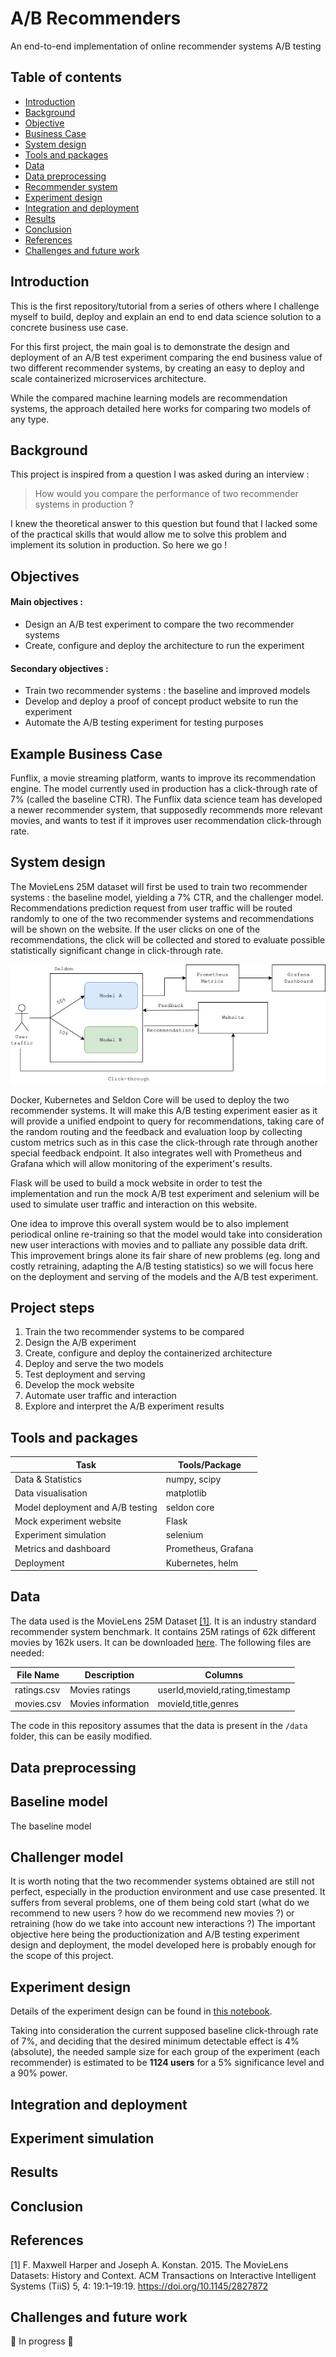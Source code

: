 # A/B Recommenders
An end-to-end implementation of online recommender systems A/B testing

## Table of contents
* [Introduction](#introduction)
* [Background](#background)
* [Objective](#objectives)
* [Business Case](#business-case)
* [System design](#system-design)
* [Tools and packages](#tools-and-packages)
* [Data](#data)
* [Data preprocessing](#data-preprocessing)
* [Recommender system](#recommender-system)
* [Experiment design](#experiment-design)
* [Integration and deployment](#integration-and-deployment)
* [Results](#results)
* [Conclusion](#conclusion)
* [References](#references)
* [Challenges and future work](#challenges-and-future-work)

## Introduction

This is the first repository/tutorial from a series of others where I challenge myself to build, deploy and 
explain an end to end data science solution to a concrete business use case.

For this first project, the main goal is to demonstrate the design and deployment of an A/B test experiment comparing
the end business value of two different recommender systems, by creating an easy to deploy and scale containerized 
microservices architecture.

While the compared machine learning models are recommendation systems, the approach detailed here works for comparing
two models of any type.
## Background

This project is inspired from a question I was asked during an interview : 
> How would you compare the performance of two recommender systems in production ?

I knew the theoretical answer to this question but found that I lacked some of the 
practical skills that would allow me to solve this problem and implement its solution in production.
So here we go !

## Objectives

#### Main objectives :
* Design an A/B test experiment to compare the two recommender systems
* Create, configure and deploy the architecture to run the experiment
#### Secondary objectives : 
* Train two recommender systems : the baseline and improved models
* Develop and deploy a proof of concept product website to run the experiment
* Automate the A/B testing experiment for testing purposes

## Example Business Case

Funflix, a movie streaming platform, wants to improve its recommendation engine. The model currently used in production 
has a click-through rate of 7% (called the baseline CTR). The Funflix data science team has developed
a newer recommender system, that supposedly recommends more relevant movies, and wants to test if it improves
user recommendation click-through rate.

## System design

The MovieLens 25M dataset will first be used to train two recommender systems : the baseline model, yielding a 7% CTR,
and the challenger model. Recommendations prediction request from user traffic will be routed randomly to one of the 
two recommender systems and recommendations will be shown on the website. If the user clicks on one of the 
recommendations, the click will be collected and stored to evaluate possible statistically significant change
in click-through rate.

![System diagram](./ressources/system_diagram.png)

Docker, Kubernetes and Seldon Core will be used to deploy the two recommender systems. It will make this A/B testing experiment easier as
it will provide a unified endpoint to query for recommendations, taking care of the random routing and the feedback
and evaluation loop by collecting custom metrics such as in this case the click-through rate through another
special feedback endpoint. It also integrates well with Prometheus and Grafana which will allow 
monitoring of the experiment's results.

Flask will be used to build a mock website in order to test the implementation and run the mock A/B test experiment 
and selenium will be used to simulate user traffic and interaction on this website.

One idea to improve this overall system would be to also implement periodical online re-training so that the model 
would take into consideration new user interactions with movies and to palliate any possible data drift.
This improvement brings alone its fair share of new problems (eg. long and costly retraining, adapting the A/B testing
statistics) so we will focus here on the deployment and serving of the models and the A/B test experiment.

## Project steps

1. Train the two recommender systems to be compared
2. Design the A/B experiment
3. Create, configure and deploy the containerized architecture
4. Deploy and serve the two models
5. Test deployment and serving
6. Develop the mock website
7. Automate user traffic and interaction
8. Explore and interpret the A/B experiment results

## Tools and packages

| Task        | Tools/Package                   |
|-------------|---------------------------------|
|Data & Statistics| numpy, scipy|
|Data visualisation| matplotlib|
| Model deployment and A/B testing | seldon core |
| Mock experiment website | Flask |
| Experiment simulation | selenium |
| Metrics and dashboard | Prometheus, Grafana |
| Deployment | Kubernetes, helm |

## Data

The data used is the MovieLens 25M Dataset [[1]](#1). It is an industry standard recommender system benchmark. 
It contains 25M ratings of 62k different movies by 162k users. It can be downloaded 
[here](https://grouplens.org/datasets/movielens/). The following files are needed:

| File Name   | Description        | Columns                         |
|-------------|--------------------|---------------------------------|
| ratings.csv | Movies ratings     | userId,movieId,rating,timestamp |
| movies.csv  | Movies information | movieId,title,genres            |

The code in this repository assumes that the data is present in the ```/data``` folder, this can be easily modified.

## Data preprocessing

## Baseline model

The baseline model 

## Challenger model

It is worth noting that the two recommender systems obtained are still not perfect, especially in the production
environment and use case presented. It suffers from several problems, one of them being cold start (what do we 
recommend to new users ? how do we recommend new movies ?) or retraining (how do we take into account new
interactions ?) The important objective here being the productionization and A/B testing experiment design and 
deployment, the model developed here is probably enough for the scope of this project.

## Experiment design

Details of the experiment design can be found in [this notebook](01%20-%20Recommender%20systems.ipynb).

Taking into consideration the current supposed baseline click-through rate of 7%, and deciding that the desired 
minimum detectable effect is 4% (absolute), the needed sample size for each group of the experiment (each recommender)
is estimated to be **1124 users** for a 5% significance level and a 90% power. 

## Integration and deployment

## Experiment simulation 

## Results

## Conclusion

## References

<a id="1">[1]</a> 
F. Maxwell Harper and Joseph A. Konstan. 2015. The MovieLens Datasets: History and Context. ACM Transactions on 
Interactive Intelligent Systems (TiiS) 5, 4: 19:1–19:19. https://doi.org/10.1145/2827872

## Challenges and future work

🚧 In progress 🚧